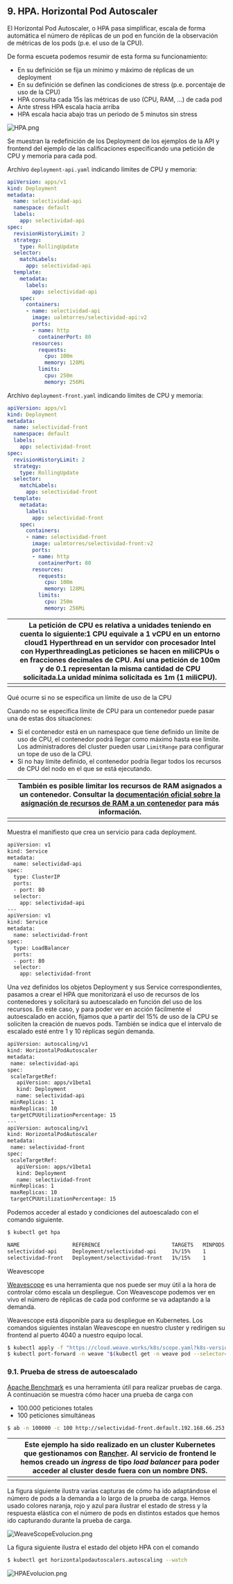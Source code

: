 ## 9. HPA. Horizontal Pod Autoscaler

El Horizontal Pod Autoscaler, o HPA pasa simplificar, escala de forma automática el número de réplicas de un pod en función de la observación de métricas de los pods (p.e. el uso de la CPU).

De forma escueta podemos resumir de esta forma su funcionamiento:

- En su definición se fija un mínimo y máximo de réplicas de un deployment
- En su definición se definen las condiciones de stress (p.e. porcentaje de uso de la CPU)
- HPA consulta cada 15s las métricas de uso (CPU, RAM, …) de cada pod
- Ante stress HPA escala hacia arriba
- HPA escala hacia abajo tras un periodo de 5 minutos sin stress

![HPA.png](./imagenes/hpa.png)

Se muestran la redefinición de los Deployment de los ejemplos de la API y frontend del ejemplo de las calificaciones especificando una petición de CPU y memoria para cada pod.

Archivo `deployment-api.yaml` indicando límites de CPU y memoria:

```yaml
apiVersion: apps/v1
kind: Deployment
metadata:
  name: selectividad-api
  namespace: default
  labels:
    app: selectividad-api
spec:
  revisionHistoryLimit: 2
  strategy:
    type: RollingUpdate
  selector:
    matchLabels:
      app: selectividad-api
  template:
    metadata:
      labels:
        app: selectividad-api
    spec:
      containers:
      - name: selectividad-api
        image: ualmtorres/selectividad-api:v2
        ports:
        - name: http
          containerPort: 80
        resources:
          requests:
            cpu: 100m
            memory: 128Mi
          limits:
            cpu: 250m
            memory: 256Mi
```

Archivo `deployment-front.yaml` indicando límites de CPU y memoria:

```yaml
apiVersion: apps/v1
kind: Deployment
metadata:
  name: selectividad-front
  namespace: default
  labels:
    app: selectividad-front
spec:
  revisionHistoryLimit: 2
  strategy:
    type: RollingUpdate
  selector:
    matchLabels:
      app: selectividad-front
  template:
    metadata:
      labels:
        app: selectividad-front
    spec:
      containers:
      - name: selectividad-front
        image: ualmtorres/selectividad-front:v2
        ports:
        - name: http
          containerPort: 80
        resources:
          requests:
            cpu: 100m
            memory: 128Mi
          limits:
            cpu: 250m
            memory: 256Mi
```

|      | La petición de CPU es relativa a unidades teniendo en cuenta lo siguiente:1 CPU equivale a 1 vCPU en un entorno cloud1 Hyperthread en un servidor con procesador Intel con HyperthreadingLas peticiones se hacen en miliCPUs o en fracciones decimales de CPU. Así una petición de 100m y de 0.1 representan la misma cantidad de CPU solicitada.La unidad mínima solicitada es 1m (1 miliCPU). |
| ---- | ------------------------------------------------------------ |
|      |                                                              |

Qué ocurre si no se especifica un límite de uso de la CPU

Cuando no se especifica límite de CPU para un contenedor puede pasar una de estas dos situaciones:

- Si el contenedor está en un namespace que tiene definido un límite de uso de CPU, el contenedor podrá llegar como máximo hasta ese límite. Los administradores del cluster pueden usar `LimitRange` para configurar un tope de uso de la CPU.
- Si no hay límite definido, el contenedor podría llegar todos los recursos de CPU del nodo en el que se está ejecutando.

|      | También es posible limitar los recursos de RAM asignados a un contenedor. Consultar la [documentación oficial sobre la asignación de recursos de RAM a un contenedor](https://kubernetes.io/docs/tasks/configure-pod-container/assign-memory-resource/) para más información. |
| ---- | ------------------------------------------------------------ |
|      |                                                              |

Muestra el manifiesto que crea un servicio para cada deployment.

```bash
apiVersion: v1
kind: Service
metadata:
  name: selectividad-api
spec:
  type: ClusterIP
  ports:
  - port: 80
  selector:
    app: selectividad-api
---
apiVersion: v1
kind: Service
metadata:
  name: selectividad-front
spec:
  type: LoadBalancer
  ports:
  - port: 80
  selector:
    app: selectividad-front
```

Una vez definidos los objetos Deployment y sus Service correspondientes, pasamos a crear el HPA que monitorizará el uso de recursos de los contenedores y solicitará su autoescalado en función del uso de los recursos. En este caso, y para poder ver en acción fácilmente el autoescalado en acción, fijamos que a partir del 15% de uso de la CPU se soliciten la creación de nuevos pods. También se indica que el intervalo de escalado esté entre 1 y 10 réplicas según demanda.

```bash
apiVersion: autoscaling/v1
kind: HorizontalPodAutoscaler
metadata:
 name: selectividad-api
spec:
 scaleTargetRef:
   apiVersion: apps/v1beta1
   kind: Deployment
   name: selectividad-api
 minReplicas: 1
 maxReplicas: 10
 targetCPUUtilizationPercentage: 15
---
apiVersion: autoscaling/v1
kind: HorizontalPodAutoscaler
metadata:
 name: selectividad-front
spec:
 scaleTargetRef:
   apiVersion: apps/v1beta1
   kind: Deployment
   name: selectividad-front
 minReplicas: 1
 maxReplicas: 10
 targetCPUUtilizationPercentage: 15
```

Podemos acceder al estado y condiciones del autoescalado con el comando siguiente.

```bash
$ kubectl get hpa

NAME                 REFERENCE                       TARGETS   MINPODS   MAXPODS   REPLICAS   AGE
selectividad-api     Deployment/selectividad-api     1%/15%    1         10        1          5m
selectividad-front   Deployment/selectividad-front   1%/15%    1         10        1          5m
```

Weavescope

[Weavescope](https://www.weave.works/oss/scope/) es una herramienta que nos puede ser muy útil a la hora de controlar cómo escala un despliegue. Con Weavescope podemos ver en vivo el número de réplicas de cada pod conforme se va adaptando a la demanda.

Weavescope está disponible para su despliegue en Kubernetes. Los comandos siguientes instalan Weavescope en nuestro cluster y redirigen su frontend al puerto 4040 a nuestro equipo local.

```bash
$ kubectl apply -f "https://cloud.weave.works/k8s/scope.yaml?k8s-version=$(kubectl version | base64 | tr -d '\n')"
$ kubectl port-forward -n weave "$(kubectl get -n weave pod --selector=weave-scope-component=app -o jsonpath='{.items..metadata.name}')" 4040
```

### 9.1. Prueba de stress de autoescalado

[Apache Benchmark](https://httpd.apache.org/docs/2.4/programs/ab.html) es una herramienta útil para realizar pruebas de carga. A continuación se muestra cómo hacer una prueba de carga con

- 100.000 peticiones totales
- 100 peticiones simultáneas

```bash
$ ab -n 100000 -c 100 http://selectividad-front.default.192.168.66.253.xip.io/
```

|      | Este ejemplo ha sido realizado en un cluster Kubernetes que gestionamos con [Rancher](https://rancher.com/). Al servicio de frontend le hemos creado un *ingress* de tipo *load balancer* para poder acceder al cluster desde fuera con un nombre DNS. |
| ---- | ------------------------------------------------------------ |
|      |                                                              |

La figura siguiente ilustra varias capturas de cómo ha ido adaptándose el número de pods a la demanda a lo largo de la prueba de carga. Hemos usado colores naranja, rojo y azul para ilustrar el estado de stress y la respuesta elástica con el número de pods en distintos estados que hemos ido capturando durante la prueba de carga.

![WeaveScopeEvolucion.png](./imagenes/weave-scope-evolucion.png)

La figura siguiente ilustra el estado del objeto HPA con el comando

```bash
$ kubectl get horizontalpodautoscalers.autoscaling --watch
```

![HPAEvolucion.png](./imagenes/hpa-evolucion.png)